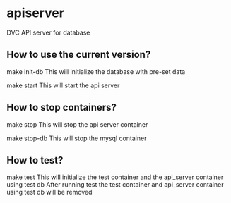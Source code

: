 # apiserver
DVC API server for database 

## How to use the current version?

make init-db 		This will initialize the database with pre-set data

make start		This will start the api server


## How to stop containers?

make stop		This will stop the api server container

make stop-db		This will stop the mysql container


## How to test?

make test   This will initialize the test container and the api_server container using test db
            After running test the test container and api_server container using test db will be removed
